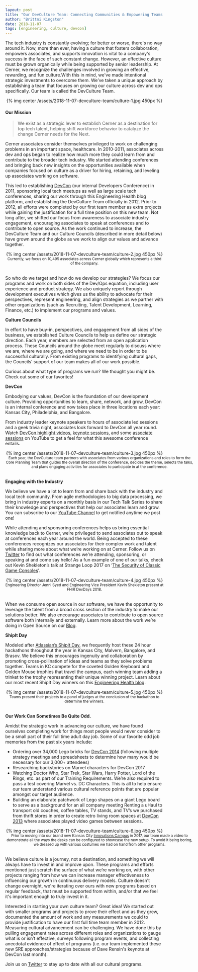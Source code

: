 ```yaml
---
layout: post
title: "Our DevCulture Team: Connecting Communities & Empowering Teams to Invent the Future"
author: "Brittni Kingston"
date: 2018-11-07
tags: [engineering, culture, devcon]
---
```

The tech industry is constantly evolving; for better or worse, there's no way around it. Now, more than ever, having a culture that fosters collaboration, empowers associates, and supports innovation is vital to a company's success in the face of such constant change. However, an effective culture must be grown organically while being supported by senior leadership. At Cerner, we recognize the challenges involved in growing an effective, rewarding, and fun culture.With this in mind, we've made intentional strategic investments to overcome them. We’ve taken a unique approach by establishing a team that focuses on growing our culture across dev and ops specifically. Our team is called the DevCulture Team.

<div align="center">
    {% img center /assets/2018-11-07-devculture-team/culture-1.jpg 450px %}
</div>

#### Our Mission
>We exist as a strategic lever to establish Cerner as a destination for top tech talent, helping shift workforce behavior to catalyze the change Cerner needs for the Next.

Cerner associates consider themselves privileged to work on challenging problems in an important space, healthcare. In 2010-2011, associates across dev and ops began to realize how much more they could learn from and contribute to the broader tech industry. We started attending conferences and bringing back new insights on the opportunities available when companies focused on culture as a driver for hiring, retaining, and leveling up associates working on software.  

This led to establishing [DevCon](https://engineering.cerner.com/2013/08/devcon) (our internal Developers Conference) in 2011, sponsoring local tech meetups as well as large scale tech conferences, sharing our work through this Engineering Health blog platform, and establishing the DevCulture Team officially in 2012. Prior to 2012, all efforts were completed by our first team member as extra projects while gaining the justification for a full time position on this new team. Not long after, we shifted our focus from awareness to associate industry engagement, encouraging associates to speak at conferences and to contribute to open source. As the work continued to increase, the DevCulture Team and our Culture Councils (described in more detail below) have grown around the globe as we work to align our values and advance together. 

<div align="center">
    {% img center /assets/2018-11-07-devculture-team/culture-2.jpg 450px %}
    <sub>Currently, we focus on 10,495  associates across Cerner globally which represents a third of the company.</sub>
</div>
<br />

So who do we target and how do we develop our strategies? We focus our programs and work on both sides of the Dev/Ops equation, including user experience and product strategy. We also uniquely report through development executives which gives us the ability to advocate for their perspectives, represent engineering, and align strategies as we partner with other organizations (such as Recruiting, Talent Development, Learning, Finance, etc.) to implement our programs and values. 

**Culture Councils**

In effort to have buy-in, perspectives, and engagement from all sides of the business, we established Culture Councils to help us define our strategic direction. Each year, members are selected from an open application process. These Councils around the globe meet regularly to discuss where we are, where we are going, and where we need to be in order to be successful culturally. From existing programs to identifying cultural gaps, the Councils’ support of our team makes all of our work possible.

Curious about what type of programs we run? We thought you might be. Check out some of our favorites!

**DevCon**

Embodying our values, DevCon is the foundation of our development culture. Providing opportunities to learn, share, network, and grow, DevCon is an internal conference and now takes place in three locations each year: Kansas City, Philadelphia, and Bangalore. 

From industry leader keynote speakers to hours of associate led sessions and a geek trivia night, associates look forward to DevCon all year round. Watch [DevCon highlight videos](https://www.youtube.com/watch?v=8FR0tO1-1rk), [keynote sessions](https://www.youtube.com/watch?v=QFfmTLmn3Ow&list=PLSti19ysyJtBJqtXDxtlSFdA1herhJecj), and some [associate sessions](https://www.youtube.com/watch?v=aZZCZpc0AcY) on YouTube to get a feel for what this awesome conference entails.

<div align="center">
    {% img center /assets/2018-11-07-devculture-team/culture-3.jpg 450px %}
    <div style="width: 600px;">
        <sub>Each year, the DevCulture team partners with associates from various organizations and roles to form the Core Planning Team that guides the overall direction of the conference, decides the theme, selects the talks, and plans engaging activities for associates to participate in at the conference.</sub>
    </div>
</div>
<br />

**Engaging with the Industry**

We believe we have a lot to learn from and share back with the industry and local tech community. From agile methodologies to big data processing, we bring in industry experts on a monthly basis in our Tech Talk Series to share their knowledge and perspectives that help our associates learn and grow. You can subscribe to our [YouTube Channel](https://www.youtube.com/user/CernerEng?sub_confirmation=1) to get notified anytime we post one! 

While attending and sponsoring conferences helps us bring essential knowledge back to Cerner, we’re privileged to send associates out to speak at conferences each year around the world. Being accepted to these conferences recognizes our associates for their complex work and talent while sharing more about what we’re working on at Cerner. Follow us on [Twitter](https://twitter.com/CernerEng) to find out what conferences we’re attending, sponsoring, or speaking at and come say hello! As a fun example of one of our talks, check out Kevin Shekleton’s talk at Strange Loop 2017 on ‘[The Security of Classic Game Consoles](https://www.youtube.com/watch?v=s0XmiXs8iRw)’.  

<div align="center">
    {% img center /assets/2018-11-07-devculture-team/culture-4.jpg 450px %}
    <sub>Engineering Director Jenni Syed and Engineering Vice President Kevin Shekleton present at FHIR DevDays 2018.</sub>
</div>
<br />

When we consume open source in our software, we have the opportunity to leverage the talent from a broad cross section of the industry to make our solutions better. We also encourage associates to contribute to open source software both internally and externally. Learn more about the work we’re doing in Open Source on our [Blog](http://bit.ly/2Oj5DeL).

**ShipIt Day**

Modeled after [Atlassian’s ShipIt Day](https://www.atlassian.com/company/shipit), we frequently host these 24 hour hackathons throughout the year in Kansas City, Malvern, Bangalore, and Brasov. We believe this encourages ingenuity and collaboration by promoting cross-pollination of ideas and teams as they solve problems together. Teams in KC compete for the coveted Golden Keyboard and Golden Mouse trophies that travel the campus, each winning team adding a trinket to the trophy representing their unique winning project. Learn about our most recent ShipIt Day winners on this [Engineering Health blog](http://bit.ly/2PQXprk).

<div align="center">
    {% img center /assets/2018-11-07-devculture-team/culture-5.jpg 450px %}
    <sub>Teams present their projects to a panel of judges at the conclusion of the hackathon to determine the winners.</sub>
</div>
<br />

**Our Work Can Sometimes Be Quite Odd.**

Amidst the strategic work in advancing our culture, we have found ourselves completing work for things most people would never consider to be a small part of their full time adult day job. Some of our favorite odd job memories from the past six years include:

* Ordering over 34,000 Lego bricks for [DevCon 2014](https://www.youtube.com/watch?v=E-TcZBTCZdo) (following multiple strategy meetings and spreadsheets to determine how many would be necessary for our 3,000+ attendees)
* Researching backstories on Marvel characters for DevCon 2017
* Watching Doctor Who, Star Trek, Star Wars, Harry Potter, Lord of the Rings, etc. as part of our Training Requirements. We’re also required to pass a test covering Marvel vs. DC Characters. This is all to help ensure our team understand various cultural reference points that are popular amongst our target audience. 
* Building an elaborate patchwork of Lego shapes on a giant Lego board to serve as a background for an all company meeting
Renting a uHaul to transport old couches, coffee tables, TV stands, and TV’s we purchased from thrift stores in order to create retro living room spaces at [DevCon 2013](https://www.youtube.com/watch?v=cE0YoFg-hkE) where associates played video games between sessions.

<div align="center">
    {% img center /assets/2018-11-07-devculture-team/culture-6.jpg 450px %}
    <div style="width: 600px;">
        <sub>Prior to moving into our brand new Kansas City <a href="http://bit.ly/2GP1vuU">Innovations Campus</a> in 2017, our team made a video to demonstrate all the ways the desks can be configured to showcase the new setup. To avoid it being boring, we dressed up with various costumes we had on hand from other programs.</sub>
    </div>
</div>
<br />

We believe culture is a journey, not a destination, and something we will always have to invest in and improve upon. These programs and efforts mentioned just scratch the surface of what we’re working on, with other projects ranging from how we can increase manager effectiveness to influencing our growth in continuous delivery models. Culture doesn't change overnight, we're iterating over ours with new programs based on regular feedback, that must be supported from within, and/or that we feel it's important enough to truly invest in it. 

Interested in starting your own culture team? Great idea! We started out with smaller programs and projects to prove their effect and as they grew, documented the amount of work and any measurements we could to provide justification to have our first full time team member in 2012. Measuring cultural advancement can be challenging. We have done this by pulling engagement rates across different roles and organizations to gauge what is or isn’t effective, surveys following program events, and collecting anecdotal evidence of effect of programs (i.e. our team implemented these new SRE approaches/strategies because of Dave Rensin's keynote at DevCon last month). 

Join us on [Twitter](https://twitter.com/CernerEng) to stay up to date with all our cultural programs.
